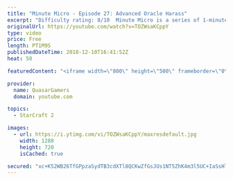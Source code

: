 ```yaml
---
title: "Minute Micro - Episode 27: Advanced Oracle Harass"
excerpt: "Difficulty rating: 8/10  Minute Micro is a series of 1-minute videos explaining how to perform common micro techniques. This episode is on advanced oracle harass.  https://www.reddit.com/r/starcraft/comments/a1o9r4/the_curious_case_of_the_oracles_dps/  twitch.tv/Quasarprintf"
originalUrl: https://youtube.com/watch?v=TOZWsaKCppY
type: video
price: Free
length: PT1M9S
publishedDateTime: 2018-12-10T16:41:52Z
heat: 50

featuredContent: "<iframe width=\"800\" height=\"500\" frameborder=\"0\" src=\"https://www.youtube.com/embed/TOZWsaKCppY\" allow=\"accelerometer; autoplay; encrypted-media; gyroscope; picture-in-picture\" allowfullscreen></iframe>"

provider:
  name: QuasarGamers
  domain: youtube.com

topics:
  - StarCraft 2

images:
  - url: https://i.ytimg.com/vi/TOZWsaKCppY/maxresdefault.jpg
    width: 1280
    height: 720
    isCached: true

secured: "xc+K52WB26TfGPpzaSydTB3cdXTl8QCKwZfGsJUs1NT5ZhK4m3l5UC+IaSsHl1R3DRMTcEp6seScDzrXKRcfUIfUY7ZUk7Wq2My+V8fUb7tVJUMAsknwvtdkLUMdQ2Orq7bFiBGyr9HP02XNcLm3Ac/Y9LqPAigTr2Q1WdnV8rM0B4SwCDCVQsY1iBdw4Pu1OlpeIx+FdIw+7I30WSiZU8VeynQ7R1VuJrR+5tHptm6zrHxWavPxAxKcLnIW7P0IlgXj/PA0IayxrKwflwu3xhRlva6E71/+iDvL/8BH/B44nmE3a2h7TCaKyJtAc5C8zWyQ81hphXbUUYfe0l9K+WM9wNcu3zJrhhDFoWfF/5z3D6SXgUw5Y7Wu71Wfffg/E0sbSBYJbD3jAnnLiVGK4xM5s/rJpWTyUDENODooA2k=;VAZY5R0drs3LT2VOmOmVXA=="
---
```


